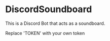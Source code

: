 # DiscordSoundboard
This is a Discord Bot that acts as a soundboard.

Replace 'TOKEN' with your own token
